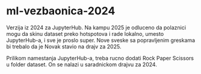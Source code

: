 # ml-vezbaonica-2024

Verzija iz 2024 za JupyterHub. Na kampu 2025 je odluceno da polaznici mogu da skinu dataset preko hotspotova i rade lokalno, umesto JupyterHub-a, i sve je proslo super. Nove sveske sa popravljenim greskama bi trebalo da je Novak stavio na drajv za 2025.

Prilikom namestanja JupyterHub-a, treba rucno dodati Rock Paper Scissors u folder dataset. On se nalazi u saradnickom drajvu za 2024.
